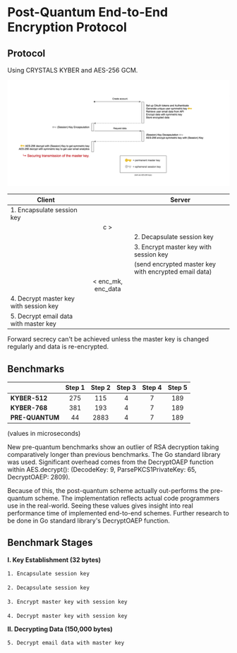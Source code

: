 # Post-Quantum End-to-End Encryption Protocol

## Protocol

Using CRYSTALS KYBER and AES-256 GCM.

![](./e2eprotocol.png)

|                 Client                |                      |                        Server                       |
|---------------------------------------|:--------------------:|-----------------------------------------------------|
|1. Encapsulate session key             |                      |                                                     |
|                                       |          c >         |                                                     |
|                                       |                      |2. Decapsulate session key                           |
|                                       |                      |3. Encrypt master key with session key               |
|                                       |                      |(send encrypted master key with encrypted email data)|
|                                       |  < enc_mk, enc_data  |                                                     |
|4. Decrypt master key with session key |                      |                                                     |
|5. Decrypt email data with master key  |                      |                                                     |

Forward secrecy can't be achieved unless the master key is changed regularly and data is re-encrypted.

## Benchmarks

|                |     Step 1     |    Step 2     |     Step 3     |     Step 4      |     Step 5     |
|----------------|:--------------:|:-------------:|:--------------:|:---------------:|:--------------:|
|**KYBER-512**   |         275    |       115     |         4      |        7        |         189    |
|**KYBER-768**   |         381    |       193     |         4      |        7        |         189    |
|**PRE-QUANTUM** |          44    |       2883    |         4      |        7        |         189    |

(values in microseconds)

New pre-quantum benchmarks show an outlier of RSA decryption taking comparatively longer than previous benchmarks. The Go standard library was used. Significant overhead comes from the DecryptOAEP function within AES.decrypt(): (DecodeKey: 9, ParsePKCS1PrivateKey: 65, DecryptOAEP: 2809).

Because of this, the post-quantum scheme actually out-performs the pre-quantum scheme. The implementation reflects actual code programmers use in the real-world. Seeing these values gives insight into real performance time of implemented end-to-end schemes. Further research to be done in Go standard library's DecryptOAEP function.

## Benchmark Stages

**I. Key Establishment (32 bytes)**

    1. Encapsulate session key

    2. Decapsulate session key

    3. Encrypt master key with session key

    4. Decrypt master key with session key

**II. Decrypting Data (150,000 bytes)**

    5. Decrypt email data with master key


